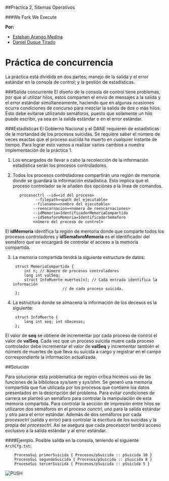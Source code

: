 ##Práctica 2, Sitemas Operativos

###We Fork We Execute

 **Por:**
  
   * [Esteban Arango Medina](https://github.com/esbanarango)
   * [Daniel Duque Tirado](https://github.com/DanielJDuque)


Práctica de concurrencia
==
La práctica está dividida en dos partes; manejo de la salida y el error estándar en la consola de control; y la gestión de estadísticas.

###Salida concurrente
El diseño de la consola de control tiene problemas, por que al utilizar hilos, estos comparten el envio de mensajes a la salida y el error estándar simúltaneamente, haciendo que en algunas ocasiones ocurra condiciones de concurso para mezclar la salida de dos o más hilos.
Esto debe evitarse utilizando semáforos, puesto que solamente un hilo puede escribir, ya sea en la salida estándar o en el error estándar.

###Estadísticas
El Gobierno Nacional y el DANE requieren de estadísticas de la mortandad de los procesos suicidas. Se requiere saber el número de veces exactas que el proceso suicida ha muerto en cualquier instante de tiempo.
Para lograr esto vamos a realizar varios cambios a nuestra implementación de la práctica 1.

1. Los encargados de llevar a cabo la recolección de la información estadística serán los procesos controladores.
2. Todos los procesos controladores compartirán una región de memoria donde se guardará la información estadística.
Esto implica que el proceso controlador se le añaden dos opciónes a la línea de comandos.

	      procesoctrl --id=<id del proceso>
	    		￼--filepath=<path del ejecutable>
	    		--filename=<nombre del ejecutable>
	    		--reencarnacion=<número de reencarnaciones>
	    		--idMemoria=IdentificadorMemoriaCompartido
	    		--idSemaforoMemoria=IdentificadorSemaforo
	    		<número del proceso de control>

El **idMemoria** identifica la región de memoria donde que comparte todos los procesos controladores y **idSemaforoMemoria** es el identificador del semáforo que se encargará de controlar el acceso a la memoria compartida.

3. La memoria compartida tendrá la siguiente estructura de datos:

	    struct MemoriaCompartida {
	    	int n; // Número de procesos controladores
	    	long int valSeq;
	    	struct InfoMuerte muertes[n]; // Cada entrada identifica la información
	    				     // de cada proceso suicida.
	    };

4. La estructura donde se almacena la información de los decesos es la siguiente:

	    struct InfoMuerte { 
	    	long int seq; int nDecesos;
	    };

El valor de **seq** se obtiene de incrementar por cada proceso de control el valor de **valSeq**. Cada vez que un proceso suicida muere cada proceso controlador debe incrementar el valor de **valSeq** y incrementar también el número de muertes de que lleva su suicida a cargo y registrar en el campo correspondiente la información actualizada.

##Solución

Para solucionar esta problematica de región crítica hicimos uso de las funciones de la biblioteca _sys/sem_ y _sys/shm_. Se generó una memoria compartida que fue utilizada por los procesos que contiene los datos presentados en la descripción del problema. 
Para evitar condiciones de carrera se planteó un semáforo para controlar la manipulación de esta memoria compartida.
Para controlar la sección de impresión entre hilos se utilizaron dos semáforos en el proceso _conctrl_, uno para
la salida estándar y otro para el error estándar. Además de dos semáforos por cada _procesoctrl_ (salida y error) para controlar
la escritura de los suicidas y la propia del _procesoctrl_. Así se asegura que cada _procesoctrl_ tendrá acceso exclusivo a la
salida estándar y al error estándar.

####Ejemplo.
Posible salida en la consola, teniendo el siguiente `ArchCfg.txt`:

	    ProcesoSui primerSuicida { Procesos/pSuicida :: pSuicida 10 }
	    ProcesoSui segundoSuicida { Procesos/pSuicida :: pSuicida 8 }
	    ProcesoSui tercerSuicida { Procesos/pSuicida :: pSuicida 5 }

![PUSH](https://github.com/esbanarango/Sistemas-Operativos-ST0257/blob/master/Pra%CC%81ctica%202%20\(Concurrencia\)/ScreenShotExample.png?raw=true)
